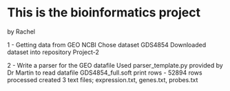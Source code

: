# This is the bioinformatics project

by Rachel

1 - Getting data from GEO NCBI 
Chose dataset GDS4854
Downloaded dataset into repository Project-2

2 - Write a parser for the GEO datafile
Used parser_template.py provided by Dr Martin to read datafile GDS4854_full.soft
print rows - 52894 rows processed
created 3 text files; expression.txt, genes.txt, probes.txt



